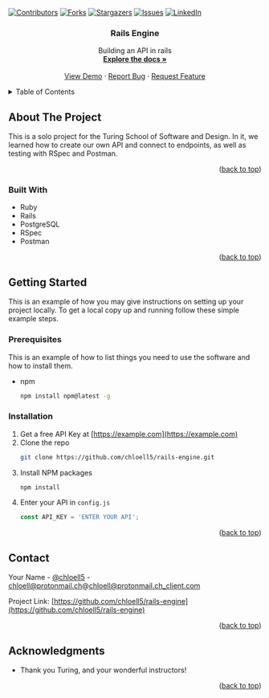 <div id="top"></div>
<!--
*** Thanks for checking out the Best-README-Template. If you have a suggestion
*** that would make this better, please fork the repo and create a pull request
*** or simply open an issue with the tag "enhancement".
*** Don't forget to give the project a star!
*** Thanks again! Now go create something AMAZING! :D
-->



<!-- PROJECT SHIELDS -->
<!--
*** I'm using markdown "reference style" links for readability.
*** Reference links are enclosed in brackets [ ] instead of parentheses ( ).
*** See the bottom of this document for the declaration of the reference variables
*** for contributors-url, forks-url, etc. This is an optional, concise syntax you may use.
*** https://www.markdownguide.org/basic-syntax/#reference-style-links
-->
[![Contributors][contributors-shield]][contributors-url]
[![Forks][forks-shield]][forks-url]
[![Stargazers][stars-shield]][stars-url]
[![Issues][issues-shield]][issues-url]
[![LinkedIn][linkedin-shield]][linkedin-url]



<h3 align="center">Rails Engine</h3>

  <p align="center">
    Building an API in rails
    <br />
    <a href="https://github.com/chloell5/rails-engine"><strong>Explore the docs »</strong></a>
    <br />
    <br />
    <a href="https://github.com/chloell5/rails-engine">View Demo</a>
    ·
    <a href="https://github.com/chloell5/rails-engine/issues">Report Bug</a>
    ·
    <a href="https://github.com/chloell5/rails-engine/issues">Request Feature</a>
  </p>
</div>



<!-- TABLE OF CONTENTS -->
<details>
  <summary>Table of Contents</summary>
  <ol>
    <li>
      <a href="#about-the-project">About The Project</a>
      <ul>
        <li><a href="#built-with">Built With</a></li>
      </ul>
    </li>
    <li><a href="#contact">Contact</a></li>
    <li><a href="#acknowledgments">Acknowledgments</a></li>
  </ol>
</details>



<!-- ABOUT THE PROJECT -->
## About The Project

This is a solo project for the Turing School of Software and Design. In it, we learned how to create our own API and connect to endpoints, as well as testing with RSpec and Postman.

<p align="right">(<a href="#top">back to top</a>)</p>



### Built With

* Ruby
* Rails
* PostgreSQL
* RSpec
* Postman

<p align="right">(<a href="#top">back to top</a>)</p>



<!-- GETTING STARTED -->
## Getting Started

This is an example of how you may give instructions on setting up your project locally.
To get a local copy up and running follow these simple example steps.

### Prerequisites

This is an example of how to list things you need to use the software and how to install them.
* npm
  ```sh
  npm install npm@latest -g
  ```

### Installation

1. Get a free API Key at [https://example.com](https://example.com)
2. Clone the repo
   ```sh
   git clone https://github.com/chloell5/rails-engine.git
   ```
3. Install NPM packages
   ```sh
   npm install
   ```
4. Enter your API in `config.js`
   ```js
   const API_KEY = 'ENTER YOUR API';
   ```

<p align="right">(<a href="#top">back to top</a>)</p>



<!-- CONTACT -->
## Contact

Your Name - [@chloell5](https://twitter.com/chloell5) - chloell@protonmail.ch@chloell@protonmail.ch_client.com

Project Link: [https://github.com/chloell5/rails-engine](https://github.com/chloell5/rails-engine)

<p align="right">(<a href="#top">back to top</a>)</p>



<!-- ACKNOWLEDGMENTS -->
## Acknowledgments

* Thank you Turing, and your wonderful instructors!

<p align="right">(<a href="#top">back to top</a>)</p>



<!-- MARKDOWN LINKS & IMAGES -->
<!-- https://www.markdownguide.org/basic-syntax/#reference-style-links -->
[contributors-shield]: https://img.shields.io/github/contributors/chloell5/rails-engine.svg?style=for-the-badge
[contributors-url]: https://github.com/chloell5/rails-engine/graphs/contributors
[forks-shield]: https://img.shields.io/github/forks/chloell5/rails-engine.svg?style=for-the-badge
[forks-url]: https://github.com/chloell5/rails-engine/network/members
[stars-shield]: https://img.shields.io/github/stars/chloell5/rails-engine.svg?style=for-the-badge
[stars-url]: https://github.com/chloell5/rails-engine/stargazers
[issues-shield]: https://img.shields.io/github/issues/chloell5/rails-engine.svg?style=for-the-badge
[issues-url]: https://github.com/chloell5/rails-engine/issues
[license-shield]: https://img.shields.io/github/license/chloell5/rails-engine.svg?style=for-the-badge
[license-url]: https://github.com/chloell5/rails-engine/blob/master/LICENSE.txt
[linkedin-shield]: https://img.shields.io/badge/-LinkedIn-black.svg?style=for-the-badge&logo=linkedin&colorB=555
[linkedin-url]: https://linkedin.com/in/chloe-price-1705
[product-screenshot]: images/screenshot.png
